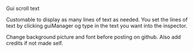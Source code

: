 Gui scroll text

Customable to display as many lines of text as needed. You set the lines of text by clicking guiManager og type in the text you want
into the inspector.

Change background picture and font before posting on github.
Also add credits if not made self.